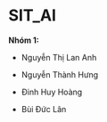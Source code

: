 # SIT_AI

**Nhóm 1:** 

  - Nguyễn Thị Lan Anh
  
  - Nguyễn Thành Hưng
  
  - Đinh Huy Hoàng
  
  - Bùi Đức Lân
